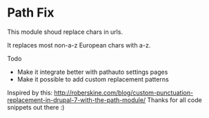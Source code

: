 Path Fix
========

This module shoud replace chars in urls.

It replaces most non-a-z European chars with a-z.

Todo

* Make it integrate better with pathauto settings pages
* Make it possible to add custom replacement patterns

Inspired by this: http://roberskine.com/blog/custom-punctuation-replacement-in-drupal-7-with-the-path-module/
Thanks for all code snippets out there :)
